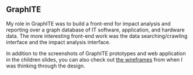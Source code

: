 ## GraphITE

My role in GraphITE was to build a front-end for impact analysis and reporting over a graph database of IT software, application, and hardware data. The more interesting front-end work was the data searching/crawling interface and the impact analysis interface.

In addition to the screenshots of GraphITE prototypes and web application in the children slides, you can also check out [the wireframes](slides/08_graphite/graphite-mocks.pdf) from when I was thinking through the design.
